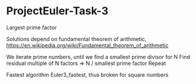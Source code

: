 # ProjectEuler-Task-3
Largest prime factor

Solutions depend on fundamental theorem of arithmetic,  https://en.wikipedia.org/wiki/Fundamental_theorem_of_arithmetic

We iterate prime numbers, until we find a smallest prime divisor for N
Find residual multiple of N factors => N / smallest prime factor
Repeat

Fastest algorithm Euler3_fastest, thus broken for square numbers


